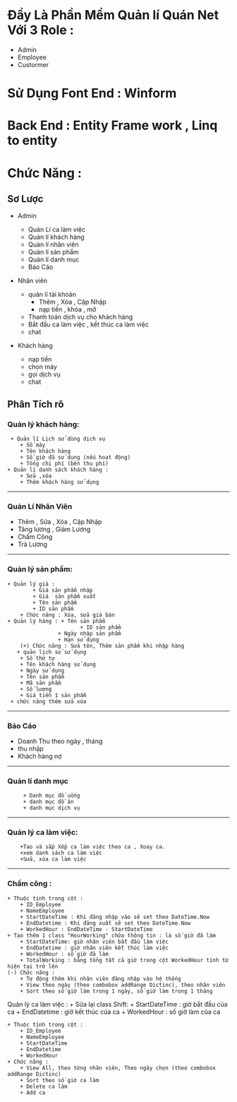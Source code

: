 # Đầy Là Phần Mềm Quản lí Quán Net Với 3 Role :

+ Admin 
+ Employee 
+ Custormer 
 
# Sử Dụng Font End : Winform 

# Back End : Entity Frame work , Linq to entity 


# Chức Năng : 
## Sơ Lược
   
- Admin
	+ Quản Lí ca làm việc 
	+ Quản lí khách hàng 
	+ Quản lí nhân viên
	+ Quản lí sản phẩm
	+ Quản lí danh mục  
	+ Báo Cáo 

- Nhân viên

	+ quản lí tài khoản
  		+ Thêm , Xóa , Cập Nhập 
  		+ nạp tiền , khóa , mở 
	+ Thanh toán dịch vụ cho khách hàng 
	+ Bắt đầu ca làm việc , kết thúc ca làm việc  
	+ chat 

- Khách hàng
	+ nạp tiền
	+ chọn máy	
	+ gọi dịch vụ
	+ chat 



## Phân Tích rõ
### Quản lý khách hàng:      
	 + Quản lí Lịch sử dùng dịch vụ
		+ Số máy
		+ Tên khách hàng
		+ Số giờ đã sử dụng (nếu hoạt động)
		+ Tổng chi phí (bên thu phí)
 	+ Quản lí danh sách khách hàng : 
		+ Sửa ,xóa
		+ Thêm khách hàng sử dụng

************************************
### Quản Lí Nhân Viên 
  + Thêm , Sửa , Xóa , Cập Nhập        
  + Tăng lương , Giảm Lương         
  + Chấm Công         
  + Trả Lương       

***************************************************************************************************

### Quản lý sản phẩm:
	+ Quản lý giá :   
			+ Giá sản phẩm nhập
			+ Giá  sản phẩm xuất
			+ Tên sản phẩm
			+ ID sản phẩm
		+ Chức năng : Xóa, sửa giá bán
	+ Quản lý hàng : + Tên sản phẩm               
         			       + ID sản phẩm
					+ Ngày nhập sản phẩm
					+ Hạn sử dụng
		(+) Chức năng : Sửa tên, Thêm sản phẩm khi nhập hàng
       + quản lịch sử sử dụng          				
		+ Số thứ tự
		+ Tên khách hàng sử dụng
		+ Ngày sử dụng
		+ Tên sản phẩm
		+ Mã sản phẩm
		+ Số lượng
		+ Giá tiền 1 sản phẩm
	 + chức năng thêm sửa xóa

************************************************************************************************

### Báo Cáo 
  + Doanh Thu theo ngày , tháng 
  + thu nhập 
  + Khách hàng nợ
****************************************************************************************
 
### Quản lí danh mục       
         + Danh mục đồ uống 
         + danh mục đồ ăn 
         + danh mục dịch vụ


**************************
### Quản lý ca làm việc:               
        +Tao và sắp Xếp ca làm việc theo ca , Xoay ca.    
        +xem danh sách ca làm việc
        +Sửa, xóa ca làm việc

*******************
### Chấm công : 
	+ Thuộc tính trong cột :
		+ ID_Employee
		+ NameEmployee
		+ StartDateTime : Khi đăng nhập vào sẽ set theo DateTime.Now
		+ EndDatetime : Khi đăng xuất sẽ set theo DateTime.Now
		+ WorkedHour : EndDateTime - StartDateTime
	+ Tạo thêm 1 class "HourWorking" chứa thông tin : là số giờ đã làm
		+ StartDateTime: giờ nhân viên bắt đầu làm việc
		+ EndDatetime : giờ nhân viên kết thúc làm việc
		+ WorkedHour : số giờ đã làm
		+ TotalWorking : bằng tổng tất cả giờ trong cột WorkedHour tính từ hiện tại trở lên
	(-) Chức năng :
		+ Tự động thêm khi nhân viên đăng nhập vào hệ thống
		+ View theo ngày (theo combobox addRange Dictinc), theo nhân viên
		+ Sort theo số giờ làm trong 1 ngày, số giờ làm trong 1 tháng


Quản lý ca làm việc :
	+ Sửa lại class Shift:
		+ StartDateTime : giờ bắt đầu của ca
		+ EndDatetime : giờ kết thúc của ca
		+ WorkedHour : số giờ làm của ca


	+ Thuộc tính trong cột :
		+ ID_Employee
		+ NameEmployee
		+ StartDateTime
		+ EndDatetime
		+ WorkedHour
	+ Chức năng :
		+ View All, theo từng nhân viên, Theo ngày chọn (theo combobox addRange Dictinc)
		+ Sort theo số giờ ca làm
		+ Delete ca làm
		+ Add ca
